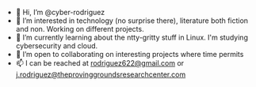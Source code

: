 - 👋 Hi, I’m @cyber-rodriguez
- 👀 I’m interested in technology (no surprise there), literature both fiction and non. Working on different projects.
- 🌱 I’m currently learning about the ntty-gritty stuff in Linux. I'm studying cybersecurity and cloud. 
- 💞️ I’m open to collaborating on interesting projects where time permits
- 📫 I can be reached at rodriguez622@gmail.com or j.rodriguez@theprovinggroundsresearchcenter.com

<!---
cyber-rodriguez/cyber-rodriguez is a ✨ special ✨ repository because its `README.md` (this file) appears on your GitHub profile.
You can click the Preview link to take a look at your changes.
--->

